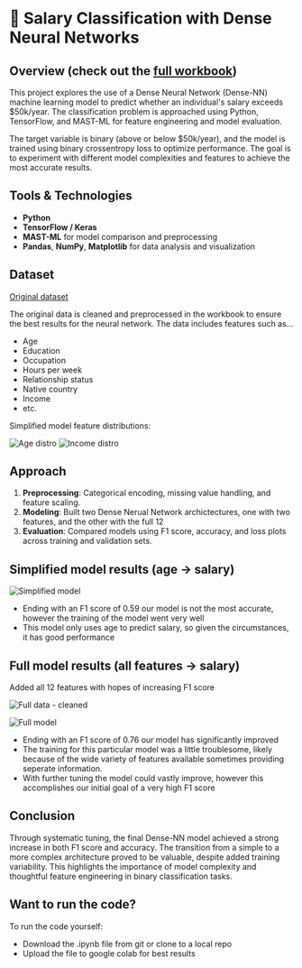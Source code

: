# 💼 Salary Classification with Dense Neural Networks

## Overview (check out the [full workbook](https://github.com/ShadTheShadow/Salary-Prediction-NN/blob/main/ML4ER_FinalProject_EvanWilliams%20(4-17-25).ipynb))

This project explores the use of a Dense Neural Network (Dense-NN) machine learning model to predict whether an individual's salary exceeds $50k/year. The classification problem is approached using Python, TensorFlow, and MAST-ML for feature engineering and model evaluation.

The target variable is binary (above or below $50k/year), and the model is trained using binary crossentropy loss to optimize performance. The goal is to experiment with different model complexities and features to achieve the most accurate results.

## Tools & Technologies

- **Python**
- **TensorFlow / Keras**
- **MAST-ML** for model comparison and preprocessing
- **Pandas**, **NumPy**, **Matplotlib** for data analysis and visualization

## Dataset

[Original dataset](https://www.kaggle.com/datasets/uciml/adult-census-income/data)

The original data is cleaned and preprocessed in the workbook to ensure the best results for the neural network. The data includes features such as...

- Age
- Education
- Occupation
- Hours per week
- Relationship status
- Native country
- Income
- etc.

Simplified model feature distributions:

![Age distro](https://github.com/user-attachments/assets/b655de28-2f1e-4374-8e7d-4f90f64a8abd)
![Income distro](https://github.com/user-attachments/assets/bf6fa8e2-0adc-4b1e-89f9-dd5edfaf8b78)


## Approach

1. **Preprocessing**: Categorical encoding, missing value handling, and feature scaling.
2. **Modeling**: Built two Dense Nerual Network archictectures, one with two features, and the other with the full 12
3. **Evaluation**: Compared models using F1 score, accuracy, and loss plots across training and validation sets.

## Simplified model results (age -> salary)

![Simplified model](https://github.com/user-attachments/assets/786bc21d-092a-4ae3-9d75-9d24a6f1a805)

- Ending with an F1 score of 0.59 our model is not the most accurate, however the training of the model went very well
- This model only uses age to predict salary, so given the circumstances, it has good performance

## Full model results (all features -> salary)

Added all 12 features with hopes of increasing F1 score

![Full data - cleaned](https://github.com/user-attachments/assets/776c1aba-0b93-42d9-b339-92d4e547e673)


![Full model](https://github.com/user-attachments/assets/6cc66dd3-fcfd-4fe3-8292-c6a56052fdd8)

- Ending with an F1 score of 0.76 our model has significantly improved
- The training for this particular model was a little troublesome, likely because of the wide variety of features available sometimes providing seperate information.
- With further tuning the model could vastly improve, however this accomplishes our initial goal of a very high F1 score


## Conclusion

Through systematic tuning, the final Dense-NN model achieved a strong increase in both F1 score and accuracy. The transition from a simple to a more complex architecture proved to be valuable, despite added training variability. This highlights the importance of model complexity and thoughtful feature engineering in binary classification tasks.


## Want to run the code?

To run the code yourself:
- Download the .ipynb file from git or clone to a local repo
- Upload the file to google colab for best results
